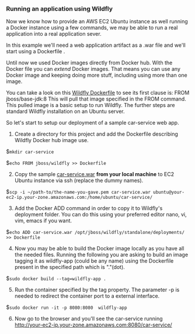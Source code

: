 ### Running an application using Wildfly

Now we know how to provide an AWS EC2 Ubuntu instance as well running a Docker instance
using a few commands, we may be able to run a real application into a real application sever.

In this example we'll need a web application artifact as a .war file and we'll start using a Dockerfile .

Until now we used Docker images directly from Docker hub. With the Docker file you can *extend* Docker images.
That means you can use any Docker image and keeping doing more stuff, including using more than one image.

You can take a look on this [Wildfly Dockerfile](https://github.com/jboss-dockerfiles/wildfly/blob/master/Dockerfile) to see its first clause is: FROM jboss/base-jdk:8
This will pull that image specified in the FROM command.
This pulled image is a basic setup to run Wildfly. The further steps are standard Wildfly installation on an Ubuntu server.

So let's start to setup our deployment of a sample car-service web app.

1. Create a directory for this project and add the Dockerfile describing Wildfly Docker hub image use.
   
  $`mkdir car-service`
  
  $`echo FROM jboss/wildfly >> Dockerfile`
  
2. Copy the sample [car-service.war](sample/car-service.war) **from your local machine** to EC2 Ubuntu instance via ssh (replace the dummy names).

  $`scp -i ~/path-to/the-name-you-gave.pem car-service.war ubuntu@your-ec2-ip.your-zone.amazonaws.com:/home/ubuntu/car-service/`
  
3. Add the Docker ADD command in order to copy it to Wildfly's deployment folder. You can do this using your preferred editor 
   nano, vi, vim, emacs if you want.

  $`echo ADD car-service.war /opt/jboss/wildfly/standalone/deployments/ >> Dockerfile`
  
4. Now you may be able to build the Docker image locally as you have all the needed files. Running the following you are asking to
   build an image tagging it as wildfly-app (could be any name) using the Dockerfile present in the specified path which is "."(dot).

  $`sudo docker build --tag=wildfly-app .`
  
5. Run the container specified by the tag property. The parameter -p is needed to redirect the container port to a external interface.  

  $`sudo docker run -it -p 8080:8080  wildfly-app`
  
6. Now go to the browser and you'll see the car-service running http://your-ec2-ip.your-zone.amazonaws.com:8080/car-service/